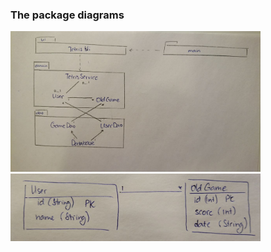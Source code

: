 ### The package diagrams

<img src="https://github.com/alisa1eli/ot-harjoitustyo/blob/master/documentation/images/package%20diagram%201.jpg" width="400">

<img src="https://github.com/alisa1eli/ot-harjoitustyo/blob/master/documentation/images/package%20diagram%202.jpg" width="400">
